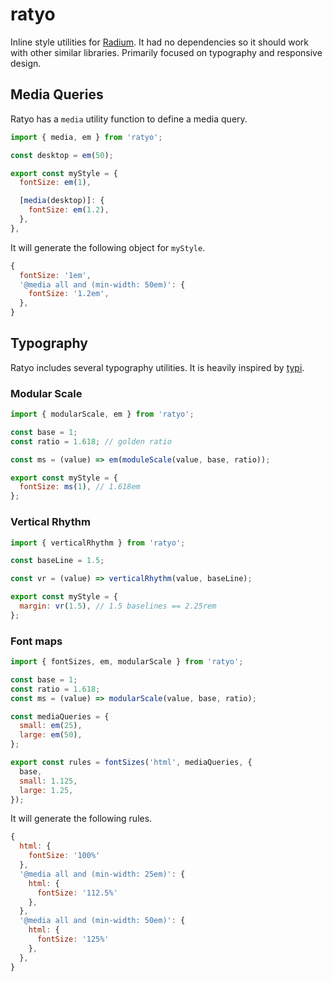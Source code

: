 # ratyo

Inline style utilities for [Radium](https://github.com/FormidableLabs/radium). It had no dependencies so it should work with other similar libraries. Primarily focused on typography and responsive design.

## Media Queries

Ratyo has a `media` utility function to define a media query.

```js
import { media, em } from 'ratyo';

const desktop = em(50);

export const myStyle = {
  fontSize: em(1),

  [media(desktop)]: {
    fontSize: em(1.2),
  },
},
```

It will generate the following object for `myStyle`.

```js
{
  fontSize: '1em',
  '@media all and (min-width: 50em)': {
    fontSize: '1.2em',
  },
}
```

## Typography

Ratyo includes several typography utilities. It is heavily inspired by [typi](https://github.com/zellwk/typi).

### Modular Scale

```js
import { modularScale, em } from 'ratyo';

const base = 1;
const ratio = 1.618; // golden ratio

const ms = (value) => em(moduleScale(value, base, ratio));

export const myStyle = {
  fontSize: ms(1), // 1.618em
};
```

### Vertical Rhythm

```js
import { verticalRhythm } from 'ratyo';

const baseLine = 1.5;

const vr = (value) => verticalRhythm(value, baseLine);

export const myStyle = {
  margin: vr(1.5), // 1.5 baselines == 2.25rem
};
```

### Font maps

```js
import { fontSizes, em, modularScale } from 'ratyo';

const base = 1;
const ratio = 1.618;
const ms = (value) => modularScale(value, base, ratio);

const mediaQueries = {
  small: em(25),
  large: em(50),
};

export const rules = fontSizes('html', mediaQueries, {
  base,
  small: 1.125,
  large: 1.25,
});
```

It will generate the following rules.

```js
{
  html: {
    fontSize: '100%'
  },
  '@media all and (min-width: 25em)': {
    html: {
      fontSize: '112.5%'
    },
  },
  '@media all and (min-width: 50em)': {
    html: {
      fontSize: '125%'
    },
  },
}
```
